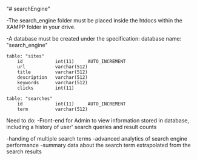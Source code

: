 "# searchEngine" 

-The search_engine folder must be placed inside the htdocs within the XAMPP folder in your drive.

-A database must be created under the specification:
    database name: "search_engine"
    
    table: "sites"
        id            int(11)     AUTO_INCREMENT 
        url           varchar(512)
        title         varchar(512)
        description   varchar(512)
        keywords      varchar(512)
        clicks        int(11)    
      
    table: "searches"
        id            int(11)     AUTO_INCREMENT
        term          varchar(512)
        
        
Need to do:
-Front-end for Admin to view information stored in database, including a history of user' search queries and result counts

-handing of multiple search terms
-advanced analytics of search engine performance
-summary data about the search term extrapolated from the search results

      
